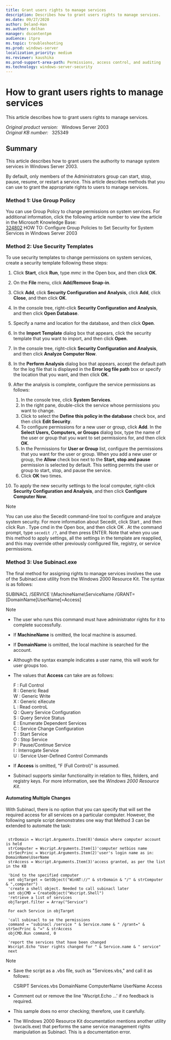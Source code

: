 ```yaml
---
title: Grant users rights to manage services
description: Describes how to grant users rights to manage services.
ms.date: 09/27/2020
author: Deland-Han
ms.author: delhan 
manager: dscontentpm
audience: itpro
ms.topic: troubleshooting
ms.prod: windows-server
localization_priority: medium
ms.reviewer: kaushika
ms.prod-support-area-path: Permissions, access control, and auditing
ms.technology: windows-server-security
---
```

# How to grant users rights to manage services  

This article describes how to grant users rights to manage services.

_Original product version:_ &nbsp; Windows Server 2003  
_Original KB number:_ &nbsp; 325349

## Summary

This article describes how to grant users the authority to manage system services in Windows Server 2003.

By default, only members of the Administrators group can start, stop, pause, resume, or restart a service. This article describes methods that you can use to grant the appropriate rights to users to manage services.

### Method 1: Use Group Policy

You can use Group Policy to change permissions on system services. For additional information, click the following article number to view the article in the Microsoft Knowledge Base:  
 [324802](https://support.microsoft.com/help/324802) HOW TO: Configure Group Policies to Set Security for System Services in Windows Server 2003  

### Method 2: Use Security Templates

To use security templates to change permissions on system services, create a security template following these steps:

1. Click **Start**, click **Run**, type *mmc* in the Open box, and then click **OK**.
2. On the **File** menu, click **Add/Remove Snap-in**.
3. Click **Add**, click **Security Configuration and Analysis**, click **Add**, click **Close**, and then click **OK**.
4. In the console tree, right-click **Security Configuration and Analysis**, and then click **Open Database**.
5. Specify a name and location for the database, and then click **Open**.
6. In the **Import Template** dialog box that appears, click the security template that you want to import, and then click **Open**.
7. In the console tree, right-click **Security Configuration and Analysis**, and then click **Analyze Computer Now**.
8. In the **Perform Analysis** dialog box that appears, accept the default path for the log file that is displayed in the **Error log file path** box or specify the location that you want, and then click **OK**.
9. After the analysis is complete, configure the service permissions as follows:  

    1. In the console tree, click **System Services**.
    2. In the right pane, double-click the service whose permissions you want to change.
    3. Click to select the **Define this policy in the database** check box, and then click **Edit Security**.
    4. To configure permissions for a new user or group, click **Add**. In the **Select Users, Computers, or Groups** dialog box, type the name of the user or group that you want to set permissions for, and then click **OK**.
    5. In the Permissions for **User or Group** list, configure the permissions that you want for the user or group. When you add a new user or group, the **Allow** check box next to the **Start, stop and pause** permission is selected by default. This setting permits the user or group to start, stop, and pause the service.
    6. Click **OK** two times.  

10. To apply the new security settings to the local computer, right-click
 **Security Configuration and Analysis**, and then click **Configure Computer Now**.  

>[!NOTE]
> You can use also the Secedit command-line tool to configure and analyze system security. For more information about Secedit, click Start , and then click Run . Type cmd in the Open box, and then click OK . At the command prompt, type `secedit /?`, and then press ENTER. Note that when you use this method to apply settings, all the settings in the template are reapplied, and this may override other previously configured file, registry, or service permissions.

### Method 3: Use Subinacl.exe

The final method for assigning rights to manage services involves the use of the Subinacl.exe utility from the Windows 2000 Resource Kit. The syntax is as follows:

SUBINACL /SERVICE \\\MachineName\ServiceName /GRANT=[DomainName\]UserName[=Access]

>[!Note]
>
>- The user who runs this command must have administrator rights for it to complete successfully.  
>- If **MachineName** is omitted, the local machine is assumed.  
>- If **DomainName** is omitted, the local machine is searched for the account.
>- Although the syntax example indicates a user name, this will work for user groups too.
>- The values that **Access** can take are as follows:  
>
>     F : Full Control  
     R : Generic Read  
     W : Generic Write  
     X : Generic eXecute  
     L : Read controL  
     Q : Query Service Configuration  
     S : Query Service Status  
     E : Enumerate Dependent Services  
     C : Service Change Configuration  
     T : Start Service  
     O : Stop Service  
     P : Pause/Continue Service  
     I : Interrogate Service  
     U : Service User-Defined Control Commands  
>
>- If **Access** is omitted, "F (Full Control)" is assumed.
>- Subinacl supports similar functionality in relation to files, folders, and registry keys. For more information, see the *Windows 2000 Resource Kit*.

#### Automating Multiple Changes

With Subinacl, there is no option that you can specify that will set the required access for all services on a particular computer. However, the following sample script demonstrates one way that Method 3 can be extended to automate the task:

```vbscript

 strDomain = Wscript.Arguments.Item(0)'domain where computer account is held
 strComputer = Wscript.Arguments.Item(1)'computer netbios name
 strSecPrinc = Wscript.Arguments.Item(2)'user's login name as in: DomainName\UserName
 strAccess = Wscript.Arguments.Item(3)'access granted, as per the list in the KB

 'bind to the specified computer
 set objTarget = GetObject("WinNT://" & strDomain & "/" & strComputer & ",computer")  
 'create a shell object. Needed to call subinacl later  
 set objCMD = CreateObject("Wscript.Shell")  
 'retrieve a list of services
 objTarget.filter = Array("Service")

 For each Service in objTarget

 'call subinacl to se the permissions
 command = "subinacl /service " & Service.name & " /grant=" & strSecPrinc & "=" & strAccess
 objCMD.Run command, 0

 'report the services that have been changed
 Wscript.Echo "User rights changed for " & Service.name & " service"
 next

```

>[!Note]
>
>- Save the script as a .vbs file, such as "Services.vbs," and call it as follows:
>
>      CSRIPT Services.vbs DomainName ComputerName UserName Access
>- Comment out or remove the line 'Wscript.Echo ...' if no feedback is required.
>- This sample does no error checking; therefore, use it carefully.
>- The Windows 2000 Resource Kit documentation mentions another utility (svcacls.exe) that performs the same service management rights manipulation as Subinacl. This is a documentation error.
